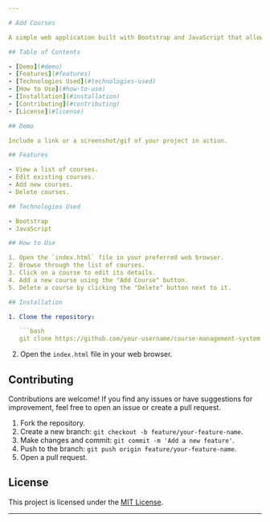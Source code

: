 ```yaml
---

# Add Courses 

A simple web application built with Bootstrap and JavaScript that allows users to read, edit, add, and delete courses.

## Table of Contents

- [Demo](#demo)
- [Features](#features)
- [Technologies Used](#technologies-used)
- [How to Use](#how-to-use)
- [Installation](#installation)
- [Contributing](#contributing)
- [License](#license)

## Demo

Include a link or a screenshot/gif of your project in action.

## Features

- View a list of courses.
- Edit existing courses.
- Add new courses.
- Delete courses.

## Technologies Used

- Bootstrap
- JavaScript

## How to Use

1. Open the `index.html` file in your preferred web browser.
2. Browse through the list of courses.
3. Click on a course to edit its details.
4. Add a new course using the "Add Course" button.
5. Delete a course by clicking the "Delete" button next to it.

## Installation

1. Clone the repository:

   ```bash
   git clone https://github.com/your-username/course-management-system.git
   ```

2. Open the `index.html` file in your web browser.

## Contributing

Contributions are welcome! If you find any issues or have suggestions for improvement, feel free to open an issue or create a pull request.

1. Fork the repository.
2. Create a new branch: `git checkout -b feature/your-feature-name`.
3. Make changes and commit: `git commit -m 'Add a new feature'`.
4. Push to the branch: `git push origin feature/your-feature-name`.
5. Open a pull request.

## License

This project is licensed under the [MIT License](LICENSE).

---
```


